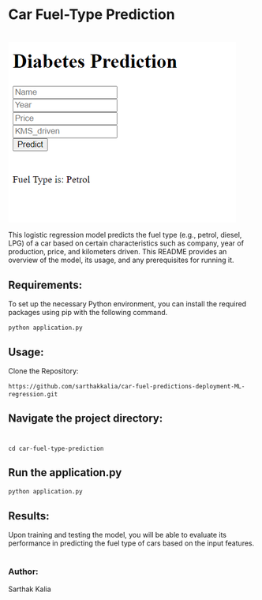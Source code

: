# Car Fuel-Type Prediction <h1>

![](https://github.com/sarthakkalia/car-fuel-predictions-deployment-ML-regression/blob/main/Screenshot%202024-05-24%20155216.png)

This logistic regression model predicts the fuel type (e.g., petrol, diesel, LPG) of a car based on certain characteristics such as company, year of production, price, and kilometers driven. This README provides an overview of the model, its usage, and any prerequisites for running it.
## Requirements:
To set up the necessary Python environment, you can install the required packages using pip with the following command.  
```
python application.py
```
## Usage:
Clone the Repository:  
```
https://github.com/sarthakkalia/car-fuel-predictions-deployment-ML-regression.git
```
## Navigate the project directory:<h1>
```
cd car-fuel-type-prediction
```
## Run the application.py
```
python application.py
```
## Results:
Upon training and testing the model, you will be able to evaluate its performance in predicting the fuel type of cars based on the input features.<h1>

### Author:
Sarthak Kalia

